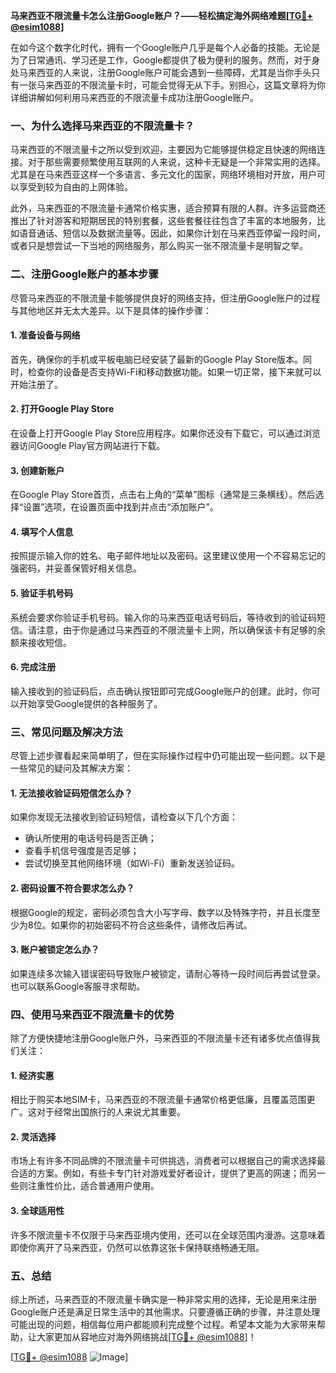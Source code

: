**马来西亚不限流量卡怎么注册Google账户？——轻松搞定海外网络难题[[TG💪+ @esim1088](https://t.me/s/esim1088)]**

在如今这个数字化时代，拥有一个Google账户几乎是每个人必备的技能。无论是为了日常通讯、学习还是工作，Google都提供了极为便利的服务。然而，对于身处马来西亚的人来说，注册Google账户可能会遇到一些障碍，尤其是当你手头只有一张马来西亚的不限流量卡时，可能会觉得无从下手。别担心，这篇文章将为你详细讲解如何利用马来西亚的不限流量卡成功注册Google账户。

### 一、为什么选择马来西亚的不限流量卡？

马来西亚的不限流量卡之所以受到欢迎，主要因为它能够提供稳定且快速的网络连接。对于那些需要频繁使用互联网的人来说，这种卡无疑是一个非常实用的选择。尤其是在马来西亚这样一个多语言、多元文化的国家，网络环境相对开放，用户可以享受到较为自由的上网体验。

此外，马来西亚的不限流量卡通常价格实惠，适合预算有限的人群。许多运营商还推出了针对游客和短期居民的特别套餐，这些套餐往往包含了丰富的本地服务，比如语音通话、短信以及数据流量等。因此，如果你计划在马来西亚停留一段时间，或者只是想尝试一下当地的网络服务，那么购买一张不限流量卡是明智之举。

### 二、注册Google账户的基本步骤

尽管马来西亚的不限流量卡能够提供良好的网络支持，但注册Google账户的过程与其他地区并无太大差异。以下是具体的操作步骤：

#### 1. 准备设备与网络

首先，确保你的手机或平板电脑已经安装了最新的Google Play Store版本。同时，检查你的设备是否支持Wi-Fi和移动数据功能。如果一切正常，接下来就可以开始注册了。

#### 2. 打开Google Play Store

在设备上打开Google Play Store应用程序。如果你还没有下载它，可以通过浏览器访问Google Play官方网站进行下载。

#### 3. 创建新账户

在Google Play Store首页，点击右上角的“菜单”图标（通常是三条横线）。然后选择“设置”选项，在设置页面中找到并点击“添加账户”。

#### 4. 填写个人信息

按照提示输入你的姓名、电子邮件地址以及密码。这里建议使用一个不容易忘记的强密码，并妥善保管好相关信息。

#### 5. 验证手机号码

系统会要求你验证手机号码。输入你的马来西亚电话号码后，等待收到的验证码短信。请注意，由于你是通过马来西亚的不限流量卡上网，所以确保该卡有足够的余额来接收短信。

#### 6. 完成注册

输入接收到的验证码后，点击确认按钮即可完成Google账户的创建。此时，你可以开始享受Google提供的各种服务了。

### 三、常见问题及解决方法

尽管上述步骤看起来简单明了，但在实际操作过程中仍可能出现一些问题。以下是一些常见的疑问及其解决方案：

#### 1. 无法接收验证码短信怎么办？

如果你发现无法接收到验证码短信，请检查以下几个方面：
- 确认所使用的电话号码是否正确；
- 查看手机信号强度是否足够；
- 尝试切换至其他网络环境（如Wi-Fi）重新发送验证码。

#### 2. 密码设置不符合要求怎么办？

根据Google的规定，密码必须包含大小写字母、数字以及特殊字符，并且长度至少为8位。如果你的初始密码不符合这些条件，请修改后再试。

#### 3. 账户被锁定怎么办？

如果连续多次输入错误密码导致账户被锁定，请耐心等待一段时间后再尝试登录。也可以联系Google客服寻求帮助。

### 四、使用马来西亚不限流量卡的优势

除了方便快捷地注册Google账户外，马来西亚的不限流量卡还有诸多优点值得我们关注：

#### 1. 经济实惠

相比于购买本地SIM卡，马来西亚的不限流量卡通常价格更低廉，且覆盖范围更广。这对于经常出国旅行的人来说尤其重要。

#### 2. 灵活选择

市场上有许多不同品牌的不限流量卡可供挑选，消费者可以根据自己的需求选择最合适的方案。例如，有些卡专门针对游戏爱好者设计，提供了更高的网速；而另一些则注重性价比，适合普通用户使用。

#### 3. 全球适用性

许多不限流量卡不仅限于马来西亚境内使用，还可以在全球范围内漫游。这意味着即使你离开了马来西亚，仍然可以依靠这张卡保持联络畅通无阻。

### 五、总结

综上所述，马来西亚的不限流量卡确实是一种非常实用的选择，无论是用来注册Google账户还是满足日常生活中的其他需求。只要遵循正确的步骤，并注意处理可能出现的问题，相信每位用户都能顺利完成整个过程。希望本文能为大家带来帮助，让大家更加从容地应对海外网络挑战[[TG💪+ @esim1088](https://t.me/s/esim1088)]！

[[TG💪+ @esim1088](https://t.me/s/esim1088) ![Image](https://i.postimg.cc/4NQfJmqS/Snipaste-2025-05-13-00-14-12.png)]
